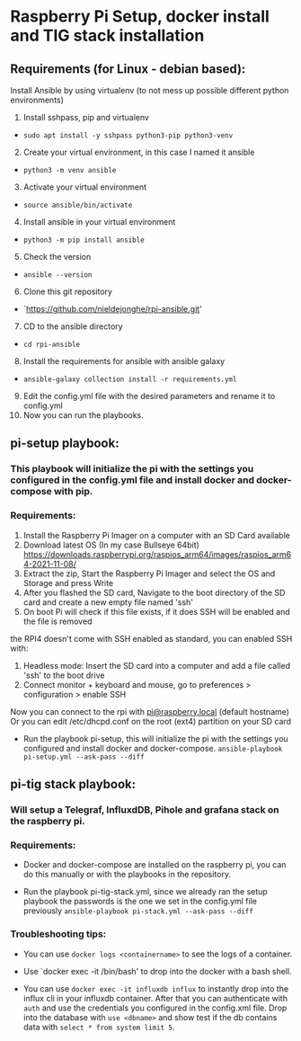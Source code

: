 # Raspberry Pi Setup, docker install and TIG stack installation

## Requirements (for Linux - debian based):

Install Ansible by using virtualenv (to not mess up possible different python environments)
1. Install sshpass, pip and virtualenv  
- `sudo apt install -y sshpass python3-pip python3-venv`
2. Create your virtual environment, in this case I named it ansible
- `python3 -m venv ansible`
3. Activate your virtual environment
- `source ansible/bin/activate`
4. Install ansible in your virtual environment
- `python3 -m pip install ansible`
5. Check the version
- `ansible --version`
6. Clone this git repository 
- `https://github.com/nieldejonghe/rpi-ansible.git'
7. CD to the ansible directory 
- `cd rpi-ansible`
8. Install the requirements for ansible with ansible galaxy 
- `ansible-galaxy collection install -r requirements.yml`
9. Edit the config.yml file with the desired parameters and rename it to config.yml
10. Now you can run the playbooks.

## pi-setup playbook:
### This playbook will initialize the pi with the settings you configured in the config.yml file and install docker and docker-compose with pip.
### Requirements:

1. Install the Raspberry Pi Imager on a computer with an SD Card available
2. Download latest OS (In my case Bullseye 64bit) 
https://downloads.raspberrypi.org/raspios_arm64/images/raspios_arm64-2021-11-08/
3. Extract the zip, Start the Raspberry Pi Imager and select the OS and Storage and press Write
4. After you flashed the SD card, Navigate to the boot directory of the SD card and create a new empty file named 'ssh'
5. On boot Pi will check if this file exists, if it does SSH will be enabled and the file is removed 

the RPI4 doesn't come with SSH enabled as standard, you can enabled SSH with:

1. Headless mode: Insert the SD card into a computer and add a file called 'ssh' to the boot drive
2. Connect monitor + keyboard and mouse, go to preferences > configuration > enable SSH 

Now you can connect to the rpi with pi@raspberry.local (default hostname) 
Or you can edit /etc/dhcpd.conf on the root (ext4) partition on your SD card

- Run the playbook pi-setup, this will initialize the pi with the settings you configured and install docker and docker-compose.
`ansible-playbook pi-setup.yml --ask-pass --diff`

## pi-tig stack playbook:
### Will setup a Telegraf, InfluxdDB, Pihole and grafana stack on the raspberry pi.
### Requirements:

- Docker and docker-compose are installed on the raspberry pi, you can do this manually or with the playbooks in the repository.

- Run the playbook pi-tig-stack.yml, since we already ran the setup playbook the passwords is the one we set in the config.yml file previously
`ansible-playbook pi-stack.yml --ask-pass --diff`

### Troubleshooting tips: 

- You can use `docker logs <containername>` to see the logs of a container.

- Use `docker exec -it <containername> /bin/bash' to drop into the docker with a bash shell.

- You can use `docker exec -it influxdb influx` to instantly drop into the influx cli in your influxdb container. After that you can authenticate with `auth` and use the credentials you configured in the config.xml file. Drop into the database with `use <dbname>` and show test if the db contains data with `select * from system limit 5`.





